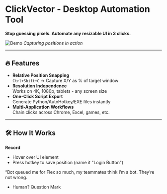 # ClickVector - Desktop Automation Tool   
**Stop guessing pixels. Automate any resizable UI in 3 clicks.**  

![Demo](demo.gif) *Capturing positions in action*

---

## 🔥 Features  
- **Relative Position Snapping**  
  `Ctrl+Shift+C` → Capture X/Y as % of target window  
- **Resolution Independence**  
  Works on 4K, 1080p, tablets - any screen size  
- **One-Click Script Export**  
  Generate Python/AutoHotkey/EXE files instantly  
- **Multi-Application Workflows**  
  Chain clicks across Chrome, Excel, games, etc.  

---

## 🛠️ How It Works  

**Record**  
   - Hover over UI element  
   - Press hotkey to save position (name it "Login Button")  


“Bot queued me for Flex so much, my teammates think I’m a bot. They’re not wrong.
- Human? Question Mark
